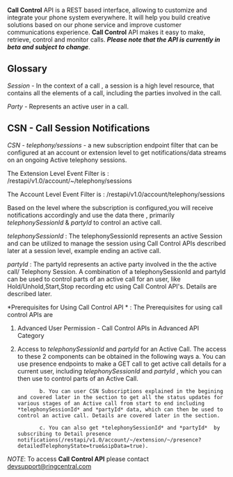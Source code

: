 **Call Control** API is a REST based interface, allowing to customize and integrate your phone system everywhere. It will help you build creative solutions based on our phone service and improve customer communications experience.
**Call Control** API makes it easy to make, retrieve, control and monitor calls.
***Please note that the API is currently in beta and subject to change***.

## Glossary
*Session* - In the context of a call , a session is a high level resource, that contains all the 	 elements of a call, including the parties involved in the call.

*Party*  - Represents an active user in a call.

## CSN - Call Session Notifications

*CSN - telephony/sessions* - a new subscription endpoint filter that can be configured at an account or extension level to get notifications/data streams on an ongoing Active telephony sessions. 

The Extension Level Event Filter is : /restapi/v1.0/account/~/telephony/sessions

The Account Level Event Filter is : /restapi/v1.0/account/telephony/sessions

Based on the level where the subscription is configured,you will receive notifications accordingly and use the data there , primarily *telephonySessionId* & *partyId* to control an active call. 

*telephonySessionId* : The telephonySessionId represents an active Session and can be utilized to manage the session using Call Control APIs described later at a session level, example ending an active call.

*partyId* : The partyId represents an active party involved in the the active call/ Telephony Session. A combination of a telephonySessionId and partyId can be used to control parts of an active call for an user, like Hold/Unhold,Start,Stop recording etc using Call Control API's. Details are described later.

*Prerequisites for Using Call Control API * : The Prerequisites for using call control APIs are

                                             
1. Advanced User Permission - Call Control APIs in Advanced API Category
2. Access to *telephonySessionId* and *partyId* for an Active Call. The access to these 2 components can be obtained in the following ways
              a. You can use presence endpoints to make a GET call to get active call details for a current user, including *telephonySessionId* and *partyId* , which you can then use to
              control parts of an Active Call.

              b. You can user CSN Subscriptions explained in the begining and covered later in the section to get all the status updates for various stages of an Active call from start to end including *telephonySessionId* and *partyId* data, which can then be used to control an active call. Details are covered later in the section.

              c. You can also get *telephonySessionId* and *partyId*  by subscribing to Detail presence notifications(/restapi/v1.0/account/~/extension/~/presence?detailedTelephonyState=true&sipData=true).
              
*NOTE*: To access **Call Control API** please contact devsupport@ringcentral.com